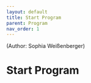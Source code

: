 ```yaml
---
layout: default
title: Start Program
parent: Program
nav_order: 1
---
```

(Author: Sophia Weißenberger) 
# Start Program

